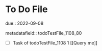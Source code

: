 # To Do File

due:: 2022-09-08

metadatafield:: todoTestFile_1108_80

- [ ] Task of todoTestFile_1108 1 [[Query me]]

